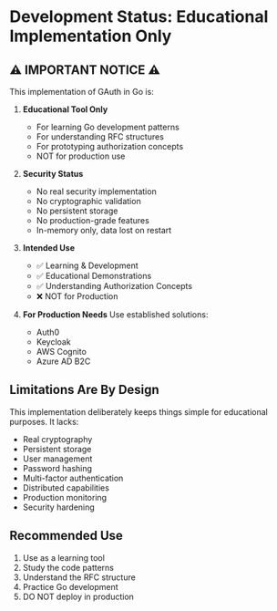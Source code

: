 # Development Status: Educational Implementation Only

## ⚠️ IMPORTANT NOTICE ⚠️

This implementation of GAuth in Go is:

1. **Educational Tool Only**
   - For learning Go development patterns
   - For understanding RFC structures
   - For prototyping authorization concepts
   - NOT for production use

2. **Security Status**
   - No real security implementation
   - No cryptographic validation
   - No persistent storage
   - No production-grade features
   - In-memory only, data lost on restart

3. **Intended Use**
   - ✅ Learning & Development
   - ✅ Educational Demonstrations
   - ✅ Understanding Authorization Concepts
   - ❌ NOT for Production
   

4. **For Production Needs**
   Use established solutions:
   - Auth0
   - Keycloak
   - AWS Cognito
   - Azure AD B2C

## Limitations Are By Design

This implementation deliberately keeps things simple for educational purposes. It lacks:
- Real cryptography
- Persistent storage
- User management
- Password hashing
- Multi-factor authentication
- Distributed capabilities
- Production monitoring
- Security hardening

## Recommended Use

1. Use as a learning tool
2. Study the code patterns
3. Understand the RFC structure
4. Practice Go development
5. DO NOT deploy in production


